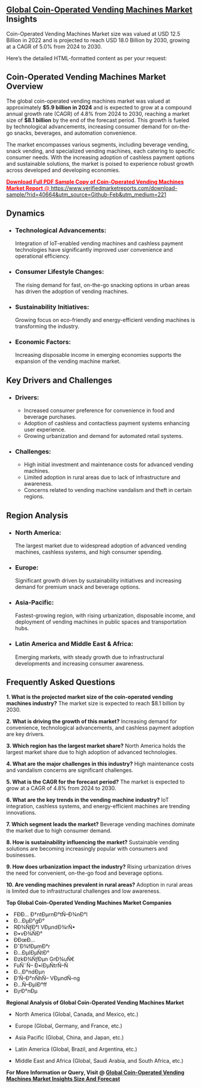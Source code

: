<h2><a href="https://www.verifiedmarketreports.com/download-sample/?rid=40664&amp;utm_source=Github&amp;utm_medium=221" target="_blank">Global Coin-Operated Vending Machines Market</a> Insights</h2><p>Coin-Operated Vending Machines Market size was valued at USD 12.5 Billion in 2022 and is projected to reach USD 18.0 Billion by 2030, growing at a CAGR of 5.0% from 2024 to 2030.</p><p>Here’s the detailed HTML-formatted content as per your request: <!DOCTYPE html> <html lang="en"> <head> <meta charset="UTF-8"> <meta name="viewport" content="width=device-width, initial-scale=1.0"> <meta name="description" content="Explore the detailed analysis of the Coin-Operated Vending Machines Market, including market size, dynamics, drivers, challenges, and regional analysis."> <meta name="keywords" content="Coin-Operated Vending Machines Market, Market Size, Industry Outlook, Drivers, Challenges, Regional Analysis"> <meta name="author" content="Market Insights"> <title>Coin-Operated Vending Machines Market Overview</title> </head> <body> <h2>Coin-Operated Vending Machines Market Overview</h2> <p>The global coin-operated vending machines market was valued at approximately <strong>$5.9 billion in 2024</strong> and is expected to grow at a compound annual growth rate (CAGR) of 4.8% from 2024 to 2030, reaching a market size of <strong>$8.1 billion</strong> by the end of the forecast period. This growth is fueled by technological advancements, increasing consumer demand for on-the-go snacks, beverages, and automation convenience.</p> <p>The market encompasses various segments, including beverage vending, snack vending, and specialized vending machines, each catering to specific consumer needs. With the increasing adoption of cashless payment options and sustainable solutions, the market is poised to experience robust growth across developed and developing economies.</p> <p><a href="sample-download-link" style="color:blue; text-decoration:underline;"><p><span class=""><span style="color: #ff0000;"><strong>Download Full PDF Sample Copy of Coin-Operated Vending Machines Market Report</strong> @ </span><a href="https://www.verifiedmarketreports.com/download-sample/?rid=40664&amp;utm_source=Github-Feb&amp;utm_medium=221" target="_blank">https://www.verifiedmarketreports.com/download-sample/?rid=40664&amp;utm_source=Github-Feb&amp;utm_medium=221</a></span></p></a></p> <h2>Dynamics</h2> <ul> <li><h3>Technological Advancements:</h3> Integration of IoT-enabled vending machines and cashless payment technologies have significantly improved user convenience and operational efficiency.</li> <li><h3>Consumer Lifestyle Changes:</h3> The rising demand for fast, on-the-go snacking options in urban areas has driven the adoption of vending machines.</li> <li><h3>Sustainability Initiatives:</h3> Growing focus on eco-friendly and energy-efficient vending machines is transforming the industry.</li> <li><h3>Economic Factors:</h3> Increasing disposable income in emerging economies supports the expansion of the vending machine market.</li> </ul> <h2>Key Drivers and Challenges</h2> <ul> <li><h3>Drivers:</h3> <ul> <li>Increased consumer preference for convenience in food and beverage purchases.</li> <li>Adoption of cashless and contactless payment systems enhancing user experience.</li> <li>Growing urbanization and demand for automated retail systems.</li> </ul> </li> <li><h3>Challenges:</h3> <ul> <li>High initial investment and maintenance costs for advanced vending machines.</li> <li>Limited adoption in rural areas due to lack of infrastructure and awareness.</li> <li>Concerns related to vending machine vandalism and theft in certain regions.</li> </ul> </li> </ul> <h2>Region Analysis</h2> <ul> <li><h3>North America:</h3> The largest market due to widespread adoption of advanced vending machines, cashless systems, and high consumer spending.</li> <li><h3>Europe:</h3> Significant growth driven by sustainability initiatives and increasing demand for premium snack and beverage options.</li> <li><h3>Asia-Pacific:</h3> Fastest-growing region, with rising urbanization, disposable income, and deployment of vending machines in public spaces and transportation hubs.</li> <li><h3>Latin America and Middle East & Africa:</h3> Emerging markets, with steady growth due to infrastructural developments and increasing consumer awareness.</li> </ul> <h2>Frequently Asked Questions</h2> <p><strong>1. What is the projected market size of the coin-operated vending machines industry?</strong> The market size is expected to reach $8.1 billion by 2030.</p> <p><strong>2. What is driving the growth of this market?</strong> Increasing demand for convenience, technological advancements, and cashless payment adoption are key drivers.</p> <p><strong>3. Which region has the largest market share?</strong> North America holds the largest market share due to high adoption of advanced technologies.</p> <p><strong>4. What are the major challenges in this industry?</strong> High maintenance costs and vandalism concerns are significant challenges.</p> <p><strong>5. What is the CAGR for the forecast period?</strong> The market is expected to grow at a CAGR of 4.8% from 2024 to 2030.</p> <p><strong>6. What are the key trends in the vending machine industry?</strong> IoT integration, cashless systems, and energy-efficient machines are trending innovations.</p> <p><strong>7. Which segment leads the market?</strong> Beverage vending machines dominate the market due to high consumer demand.</p> <p><strong>8. How is sustainability influencing the market?</strong> Sustainable vending solutions are becoming increasingly popular with consumers and businesses.</p> <p><strong>9. How does urbanization impact the industry?</strong> Rising urbanization drives the need for convenient, on-the-go food and beverage options.</p> <p><strong>10. Are vending machines prevalent in rural areas?</strong> Adoption in rural areas is limited due to infrastructural challenges and low awareness.</p> </body> </html> </p><p><strong>Top Global Coin-Operated Vending Machines Market Companies</strong></p><div data-test-id=""><p><li>FÐÐ… Ð†ntÐµrnÐ°tÑ–Ð¾nÐ°l</li><li> Ð…ÐµÐ°gÐ°</li><li> RÐ¾ÑƒÐ°l VÐµndÐ¾rÑ•</li><li> Ð•vÐ¾ÑÐ°</li><li> ÐÐœÐ…</li><li> ÐˆÐ¾fÐµmÐ°r</li><li> Ð…ÐµlÐµÑtÐ°</li><li> ÐzkÐ¾ÑƒÐµn GrÐ¾uÑ€</li><li> FuÑ˜Ñ– Ð•lÐµÑtrÑ–Ñ</li><li> Ð…Ð°ndÐµn</li><li> Ð’Ñ–Ð°nÑhÑ– VÐµndÑ–ng</li><li> Ð…Ñ–ÐµlÐ°ff</li><li> Ð¡rÐ°nÐµ</li></p><div><strong>Regional Analysis of&nbsp;Global Coin-Operated Vending Machines Market</strong></div><ul><li dir="ltr"><p dir="ltr">North America&nbsp;(Global, Canada, and Mexico, etc.)</p></li><li dir="ltr"><p dir="ltr">Europe (Global, Germany, and France, etc.)</p></li><li dir="ltr"><p dir="ltr">Asia Pacific&nbsp;(Global, China, and Japan, etc.)</p></li><li dir="ltr"><p dir="ltr">Latin America&nbsp;(Global, Brazil, and Argentina, etc.)</p></li><li dir="ltr">Middle East and Africa&nbsp;(Global, Saudi Arabia, and South Africa, etc.)</li></ul><p><strong>For More Information or Query, Visit @&nbsp;</strong><strong><a href="https://www.verifiedmarketreports.com/product/global-coin-operated-vending-machines-market-2019-by-manufacturers-regions-type-and-application-forecast-to-2024/?utm_source=Github&amp;utm_medium=221" target="_blank">Global Coin-Operated Vending Machines Market Insights Size And Forecast</a></strong></p></div>
